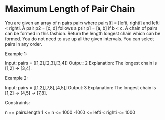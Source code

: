 # Maximum Length of Pair Chain

You are given an array of n pairs pairs where pairs[i] = [lefti, righti] and lefti < righti.
A pair p2 = [c, d] follows a pair p1 = [a, b] if b < c. A chain of pairs can be formed in this fashion.
Return the length longest chain which can be formed.
You do not need to use up all the given intervals. You can select pairs in any order.

Example 1:

Input: pairs = [[1,2],[2,3],[3,4]]
Output: 2
Explanation: The longest chain is [1,2] -> [3,4].

Example 2:

Input: pairs = [[1,2],[7,8],[4,5]]
Output: 3
Explanation: The longest chain is [1,2] -> [4,5] -> [7,8].

Constraints:

n == pairs.length
1 <= n <= 1000
-1000 <= lefti < righti <= 1000
